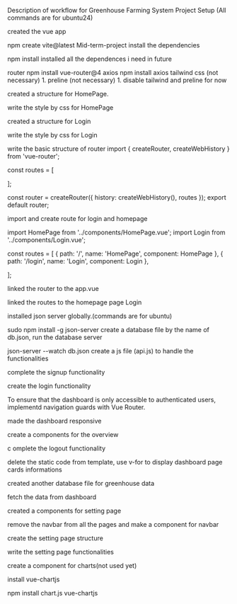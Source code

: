  
 Description of workflow for Greenhouse Farming System Project Setup (All commands are for ubuntu24)


 created the vue app

 npm create vite@latest Mid-term-project
install the dependencies

npm install
installed all the dependences i need in future

router
npm install vue-router@4
axios
npm install axios
tailwind css (not necessary) 1.
preline (not necessary) 1.
disable tailwind and preline for now

created a structure for HomePage.

write the style by css for HomePage

created a structure for Login

write the style by css for Login

write the basic structure of router import { createRouter, createWebHistory } from 'vue-router';

const routes = [

];

const router = createRouter({ history: createWebHistory(), routes }); export default router;

import and create route for login and homepage

import HomePage from '../components/HomePage.vue'; import Login from '../components/Login.vue';

const routes = [ { path: '/', name: 'HomePage', component: HomePage }, { path: '/login', name: 'Login', component: Login },

];

linked the router to the app.vue

linked the routes to the homepage page Login

installed json server globally.(commands are for ubuntu)

sudo npm install -g json-server
create a database file by the name of db.json, run the database server

json-server --watch db.json
create a js file (api.js) to handle the functionalities

complete the signup functionality

create the login functionality

To ensure that the dashboard is only accessible to authenticated users, implementd navigation guards with Vue Router.

made the dashboard responsive

create a components for the overview

c omplete the logout functionality

 delete the static code from template, use v-for to display dashboard page cards informations

 created another database file for greenhouse data

 fetch the data from dashboard

 created a components for setting page

 remove the navbar from all the pages and make a component for navbar

 create the setting page structure

 write the setting page functionalities

 create a component for charts(not used yet)

 install vue-chartjs

 npm install chart.js vue-chartjs
